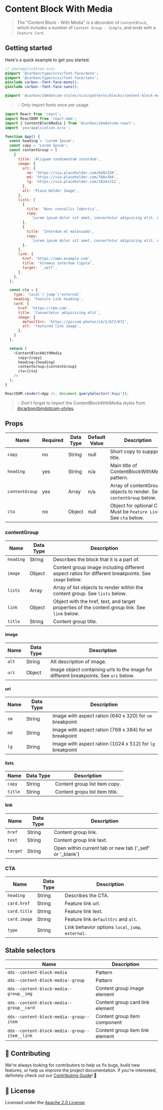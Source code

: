 # Content Block With Media

> The "Content Block - With Media" is a decorator of `ContentBlock`, which
> includes a number of `Content Group - Simple`, and ends with a `Feature Card`.

## Getting started

Here's a quick example to get you started.

```scss
// yourapplication.scss
@import '@carbon/type/scss/font-face/mono';
@import '@carbon/type/scss/font-face/sans';
@include carbon--font-face-mono();
@include carbon--font-face-sans();

@import '@carbon/ibmdotcom-styles/scss/patterns/blocks/content-block-media/index';
```

> 💡 Only import fonts once per usage

```javascript
import React from 'react';
import ReactDOM from 'react-dom';
import { ContentBlockMedia } from '@carbon/ibmdotcom-react';
import 'yourapplication.scss';

function App() {
  const heading = 'Lorem Ipsum';
  const copy = 'Lorem Ipsum';
  const contentGroup = [
    {
      title: 'Aliquam condimentum interdum',
      image: {
        uri: {
          sm: 'https://via.placeholder.com/640x320',
          md: 'https://via.placeholder.com/768x384',
          lg: 'https://via.placeholder.com/1024x512',
        },
        alt: 'Place Holder Image',
      },
      lists: [
        {
          title: 'Nunc convallis lobortis',
          copy:
            'Lorem ipsum dolor sit amet, consectetur adipiscing elit. Aenean et ultricies est. Mauris iaculis eget dolor nec hendrerit. Phasellus at elit sollicitudin, sodales nulla quis, consequat libero.',
        },
        {
          title: 'Interdum et malesuada',
          copy:
            'Lorem ipsum dolor sit amet, consectetur adipiscing elit. Aenean et ultricies est. Mauris iaculis eget dolor nec hendrerit. Phasellus at elit sollicitudin, sodales nulla quis, consequat libero.',
        },
      ],
      link: {
        href: 'https://www.example.com',
        title: 'Vivamus interdum ligula',
        target: '_self',
      },
    },
  ];

  const cta = {
    type: 'local'|'jump'|'external'
    heading: 'Feature Link heading',
    card: {
      href: 'https://ibm.com',
      title: 'Consectetur adipisicing elit',
      image: {
        defaultSrc: 'https://picsum.photos/id/2/672/672',
        alt: 'featured link image',
      },
    }
  },

  return (
    <ContentBlockWithMedia
      copy={copy}
      heading={heading}
      contentGroup={contentGroup}
      cta={cta}
    />
  );
}

ReactDOM.render(<App />, document.querySelector('#app'));
```

> 💡 Don't forget to import the ContentBlockWithMedia styles from
> [@carbon/ibmdotcom-styles](https://github.com/carbon-design-system/ibm-dotcom-library/blob/master/packages/styles).

## Props

| Name           | Required | Data Type | Default Value | Description                                                        |
| -------------- | -------- | --------- | ------------- | ------------------------------------------------------------------ |
| `copy`         | no       | String    | null          | Short copy to suppport title.                                      |
| `heading`      | yes      | String    | n/a           | Main title of ContentBlockWithMedia pattern.                       |
| `contentGroup` | yes      | Array     | n/a           | Array of contentGroup objects to render. See `contentGroup` below. |
| `cta`          | no       | Object    | null          | Object for optional CTA. Must be `Feature Link`. See `cta` below.  |

### contentGroup

| Name      | Data Type | Description                                                                                         |
| --------- | --------- | --------------------------------------------------------------------------------------------------- |
| `heading` | String    | Describes the block that it is a part of.                                                           |
| `image`   | Object    | Content group image including different aspect ratios for different breakpoints. See `image` below. |
| `lists`   | Array     | Array of list objects to render within the content group. See `lists` below.                        |
| `link`    | Object    | Object with the href, text, and target properties of the content group link. See `link` below.      |
| `title`   | String    | Content group title.                                                                                |

#### image

| Name  | Data Type | Description                                                                           |
| ----- | --------- | ------------------------------------------------------------------------------------- |
| `alt` | String    | Alt description of image.                                                             |
| `uri` | Object    | Image object containing urls to the image for different breakpoints. See `uri` below. |

#### uri

| Name | Data Type | Description                                               |
| ---- | --------- | --------------------------------------------------------- |
| `sm` | String    | Image with aspect ration (640 x 320) for `sm` breakpoint  |
| `md` | String    | Image with aspect ration (768 x 384) for `md` breakpoint  |
| `lg` | String    | Image with aspect ration (1024 x 512) for `lg` breakpoint |

#### lists

| Name    | Data Type | Description                    |
| ------- | --------- | ------------------------------ |
| `copy`  | String    | Content group list item copy.  |
| `title` | String    | Content gropu list item title. |

#### link

| Name     | Data Type | Description                                                |
| -------- | --------- | ---------------------------------------------------------- |
| `href`   | String    | Content group link.                                        |
| `text`   | String    | Content group link text.                                   |
| `target` | String    | Open within current tab or new tab ('\_self' or '\_blank') |

### CTA

| Name         | Data Type | Description                                        |
| ------------ | --------- | -------------------------------------------------- |
| `heading`    | String    | Describes the CTA.                                 |
| `card.href`  | String    | Feature link url.                                  |
| `card.title` | String    | Feature link text.                                 |
| `card.image` | String    | Feature link `defaultSrc` and `alt`.               |
| `type`       | String    | Link behavior options `local`, `jump`, `external`. |

## Stable selectors

| Name                                          | Description                     |
| --------------------------------------------- | ------------------------------- |
| `dds--content-block-media`                    | Pattern                         |
| `dds--content-block-media--group`             | Pattern                         |
| `dds--content-block-media--group__img`        | Content group image element     |
| `dds--content-block-media--group__card`       | Content group card link element |
| `dds--content-block-media--group--item`       | Content group item component    |
| `dds--content-block-media--group--item__link` | Content group item link element |

## 🙌 Contributing

We're always looking for contributors to help us fix bugs, build new features,
or help us improve the project documentation. If you're interested, definitely
check out our
[Contributing Guide](https://github.com/carbon-design-system/ibm-dotcom-library/blob/master/.github/CONTRIBUTING.md)!
👀

## 📝 License

Licensed under the
[Apache 2.0 License](https://github.com/carbon-design-system/ibm-dotcom-library/blob/master/LICENSE).
